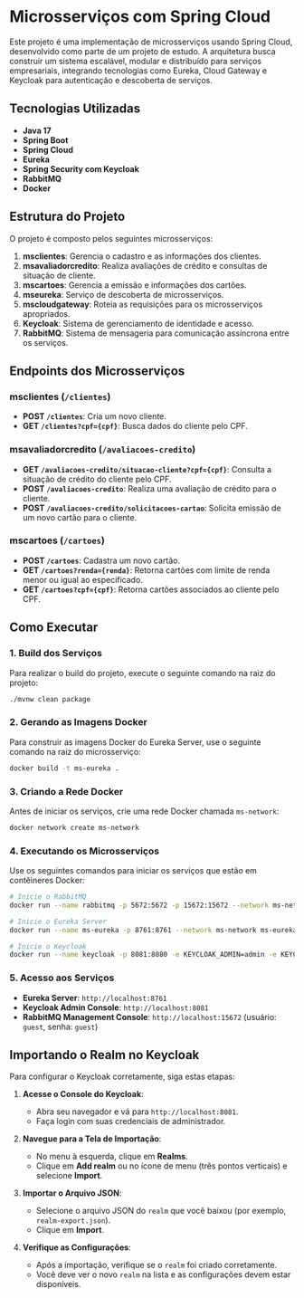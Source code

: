 # Microsserviços com Spring Cloud

Este projeto é uma implementação de microsserviços usando Spring Cloud, desenvolvido como parte de um projeto de estudo. A arquitetura busca construir um sistema escalável, modular e distribuído para serviços empresariais, integrando tecnologias como Eureka, Cloud Gateway e Keycloak para autenticação e descoberta de serviços.


## Tecnologias Utilizadas

- **Java 17**
- **Spring Boot**
- **Spring Cloud**
- **Eureka**
- **Spring Security com Keycloak**
- **RabbitMQ**
- **Docker**

## Estrutura do Projeto

O projeto é composto pelos seguintes microsserviços:

1. **msclientes**: Gerencia o cadastro e as informações dos clientes.
2. **msavaliadorcredito**: Realiza avaliações de crédito e consultas de situação de cliente.
3. **mscartoes**: Gerencia a emissão e informações dos cartões.
4. **mseureka**: Serviço de descoberta de microsserviços.
5. **mscloudgateway**: Roteia as requisições para os microsserviços apropriados.
6. **Keycloak**: Sistema de gerenciamento de identidade e acesso.
7. **RabbitMQ**: Sistema de mensageria para comunicação assíncrona entre os serviços.

## Endpoints dos Microsserviços

### msclientes (`/clientes`)

- **POST `/clientes`**: Cria um novo cliente.
- **GET `/clientes?cpf={cpf}`**: Busca dados do cliente pelo CPF.

### msavaliadorcredito (`/avaliacoes-credito`)

- **GET `/avaliacoes-credito/situacao-cliente?cpf={cpf}`**: Consulta a situação de crédito do cliente pelo CPF.
- **POST `/avaliacoes-credito`**: Realiza uma avaliação de crédito para o cliente.
- **POST `/avaliacoes-credito/solicitacoes-cartao`**: Solicita emissão de um novo cartão para o cliente.

### mscartoes (`/cartoes`)

- **POST `/cartoes`**: Cadastra um novo cartão.
- **GET `/cartoes?renda={renda}`**: Retorna cartões com limite de renda menor ou igual ao especificado.
- **GET `/cartoes?cpf={cpf}`**: Retorna cartões associados ao cliente pelo CPF.

## Como Executar

### 1. Build dos Serviços

Para realizar o build do projeto, execute o seguinte comando na raiz do projeto:

```bash
./mvnw clean package
```

### 2. Gerando as Imagens Docker

Para construir as imagens Docker do Eureka Server, use o seguinte comando na raiz do microsserviço:

```bash
docker build -t ms-eureka .
```

### 3. Criando a Rede Docker

Antes de iniciar os serviços, crie uma rede Docker chamada `ms-network`:

```bash
docker network create ms-network
```

### 4. Executando os Microsserviços

Use os seguintes comandos para iniciar os serviços que estão em contêineres Docker:

```bash
# Inicie o RabbitMQ
docker run --name rabbitmq -p 5672:5672 -p 15672:15672 --network ms-network rabbitmq:4.0-management

# Inicie o Eureka Server
docker run --name ms-eureka -p 8761:8761 --network ms-network ms-eureka

# Inicie o Keycloak
docker run --name keycloak -p 8081:8080 -e KEYCLOAK_ADMIN=admin -e KEYCLOAK_ADMIN_PASSWORD=admin --network ms-network quay.io/keycloak/keycloak:26.0.2 start-dev
```

### 5. Acesso aos Serviços

- **Eureka Server**: `http://localhost:8761`
- **Keycloak Admin Console**: `http://localhost:8081`
- **RabbitMQ Management Console**: `http://localhost:15672` (usuário: `guest`, senha: `guest`)

## Importando o Realm no Keycloak

Para configurar o Keycloak corretamente, siga estas etapas:

1. **Acesse o Console do Keycloak**:
   - Abra seu navegador e vá para `http://localhost:8081`.
   - Faça login com suas credenciais de administrador.

2. **Navegue para a Tela de Importação**:
   - No menu à esquerda, clique em **Realms**.
   - Clique em **Add realm** ou no ícone de menu (três pontos verticais) e selecione **Import**.

3. **Importar o Arquivo JSON**:
   - Selecione o arquivo JSON do `realm` que você baixou (por exemplo, `realm-export.json`).
   - Clique em **Import**.

4. **Verifique as Configurações**:
   - Após a importação, verifique se o `realm` foi criado corretamente.
   - Você deve ver o novo `realm` na lista e as configurações devem estar disponíveis.


